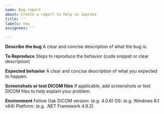 ```yaml
---
name: Bug report
about: Create a report to help us improve
title: ''
labels: new
assignees: ''

---
```


**Describe the bug**
A clear and concise description of what the bug is.

**To Reproduce**
Steps to reproduce the behavior (code snippet or clear description)

**Expected behavior**
A clear and concise description of what you expected to happen.

**Screenshots or test DICOM files**
If applicable, add screenshots or test DICOM files to help explain your problem.

**Environment**
Fellow Oak DICOM version: (e.g. 4.0.6)
OS: (e.g. Windows 8.1 x64)
Platform: (e.g. .NET Framework 4.6.2)


